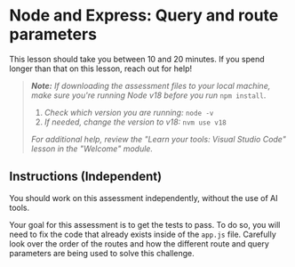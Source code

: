 # Node and Express: Query and route parameters

This lesson should take you between 10 and 20 minutes. If you spend longer than that on this lesson, reach out for help!

> _**Note:** If downloading the assessment files to your local machine, make sure you're running Node v18 before you run_ `npm install`.
> 
> 1. _Check which version you are running:_ `node -v`
> 2. _If needed, change the version to v18:_ `nvm use v18`
> 
> _For additional help, review the "Learn your tools: Visual Studio Code" lesson in the "Welcome" module._

## Instructions (Independent)

You should work on this assessment independently, without the use of AI tools.

Your goal for this assessment is to get the tests to pass. To do so, you will need to fix the code that already exists inside of the `app.js` file. Carefully look over the order of the routes and how the different route and query parameters are being used to solve this challenge.